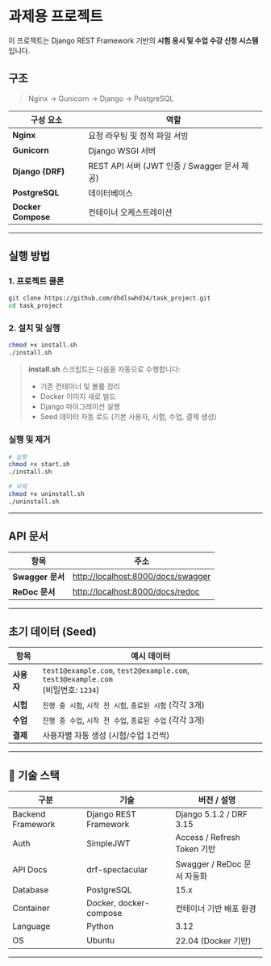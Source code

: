 # 과제용 프로젝트

이 프로젝트는 Django REST Framework 기반의 **시험 응시 및 수업 수강 신청 시스템** 입니다.


## 구조
  
> Nginx → Gunicorn → Django → PostgreSQL

| 구성 요소 | 역할 |
|------------|------|
| **Nginx** | 요청 라우팅 및 정적 파일 서빙 |
| **Gunicorn** | Django WSGI 서버 |
| **Django (DRF)** | REST API 서버 (JWT 인증 / Swagger 문서 제공) |
| **PostgreSQL** | 데이터베이스 |
| **Docker Compose** | 컨테이너 오케스트레이션 |

---

## 실행 방법

### 1. 프로젝트 클론

```bash
git clone https://github.com/dhdlswhd34/task_project.git
cd task_project
```

### 2. 설치 및 실행

```bash
chmod +x install.sh
./install.sh
```

> **install.sh** 스크립트는 다음을 자동으로 수행합니다:
> - 기존 컨테이너 및 볼륨 정리  
> - Docker 이미지 새로 빌드  
> - Django 마이그레이션 실행  
> - Seed 데이터 자동 로드 (기본 사용자, 시험, 수업, 결제 생성)

### 실행 및 제거
```bash
# 실행
chmod +x start.sh
./install.sh

# 삭제
chmod +x uninstall.sh
./uninstall.sh
```

---

## API 문서
| 항목 | 주소 |
|------|------|
| **Swagger 문서** | [http://localhost:8000/docs/swagger](http://localhost:8000/docs/swagger) |
| **ReDoc 문서** | [http://localhost:8000/docs/redoc](http://localhost:8000/docs/redoc) |

---

## 초기 데이터 (Seed)

| 항목 | 예시 데이터 |
|------|--------------|
| **사용자** | `test1@example.com`, `test2@example.com`, `test3@example.com` <br> (비밀번호: `1234`) |
| **시험** | `진행 중 시험`, `시작 전 시험`, `종료된 시험` (각각 3개) |
| **수업** | `진행 중 수업`, `시작 전 수업`, `종료된 수업` (각각 3개) |
| **결제** | 사용자별 자동 생성 (시험/수업 1건씩) |

---


## 🧰 기술 스택

| 구분 | 기술 | 버전 / 설명 |
|------|------|--------------|
| Backend Framework | Django REST Framework | Django 5.1.2 / DRF 3.15 |
| Auth | SimpleJWT | Access / Refresh Token 기반 |
| API Docs | drf-spectacular | Swagger / ReDoc 문서 자동화 |
| Database | PostgreSQL | 15.x |
| Container | Docker, docker-compose | 컨테이너 기반 배포 환경 |
| Language | Python | 3.12 |
| OS | Ubuntu | 22.04 (Docker 기반) |

---

